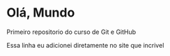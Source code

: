 # Olá, Mundo
 Primeiro repositorio do curso de Git e GitHub
 
 Essa linha eu adicionei diretamente no site que incrivel
